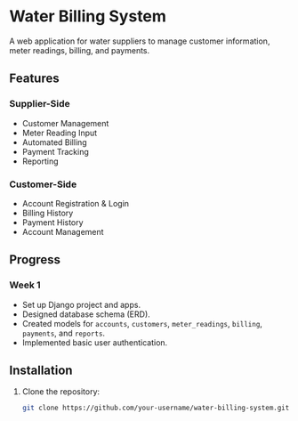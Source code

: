 # Water Billing System

A web application for water suppliers to manage customer information, meter readings, billing, and payments.

## Features

### Supplier-Side
- Customer Management
- Meter Reading Input
- Automated Billing
- Payment Tracking
- Reporting

### Customer-Side
- Account Registration & Login
- Billing History
- Payment History
- Account Management

## Progress

### Week 1
- Set up Django project and apps.
- Designed database schema (ERD).
- Created models for `accounts`, `customers`, `meter_readings`, `billing`, `payments`, and `reports`.
- Implemented basic user authentication.

## Installation

1. Clone the repository:
   ```bash
   git clone https://github.com/your-username/water-billing-system.git